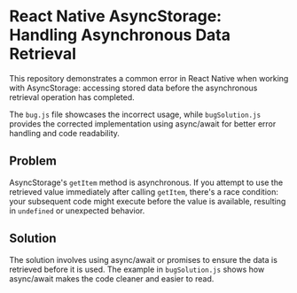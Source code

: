 # React Native AsyncStorage: Handling Asynchronous Data Retrieval

This repository demonstrates a common error in React Native when working with AsyncStorage: accessing stored data before the asynchronous retrieval operation has completed.

The `bug.js` file showcases the incorrect usage, while `bugSolution.js` provides the corrected implementation using async/await for better error handling and code readability.

## Problem
AsyncStorage's `getItem` method is asynchronous.  If you attempt to use the retrieved value immediately after calling `getItem`, there's a race condition: your subsequent code might execute before the value is available, resulting in `undefined` or unexpected behavior.

## Solution
The solution involves using async/await or promises to ensure the data is retrieved before it is used.  The example in `bugSolution.js` shows how async/await makes the code cleaner and easier to read.